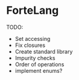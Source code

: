 # ForteLang

TODO:

- Set accessing
- Fix closures
- Create standard library
- Impurity checks
- Order of operations
- implement enums?